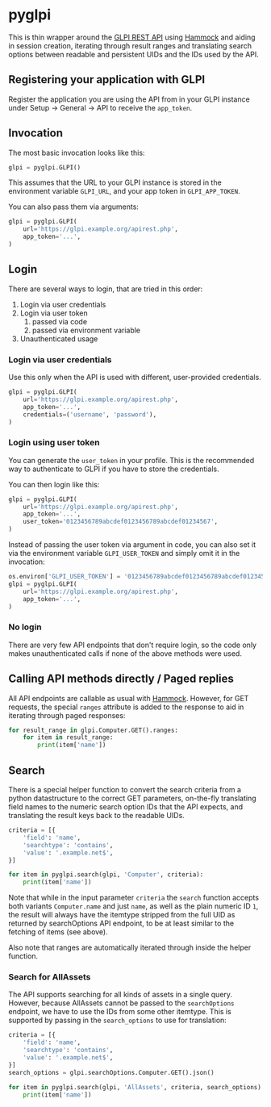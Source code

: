 # pyglpi

This is thin wrapper around the [GLPI REST API] using [Hammock] and aiding in
session creation, iterating through result ranges and translating search options
between readable and persistent UIDs and the IDs used by the API.

[GLPI REST API]: https://github.com/glpi-project/glpi/blob/9.4/bugfixes/apirest.md
[Hammock]: https://github.com/kadirpekel/hammock

## Registering your application with GLPI

Register the application you are using the API from in your GLPI instance under
Setup → General → API to receive the `app_token`.

## Invocation

The most basic invocation looks like this:
```python
glpi = pyglpi.GLPI()
```
This assumes that the URL to your GLPI instance is stored in the environment
variable `GLPI_URL`, and your app token in `GLPI_APP_TOKEN`.

You can also pass them via arguments:
```python
glpi = pyglpi.GLPI(
    url='https://glpi.example.org/apirest.php',
    app_token='...',
)
```

## Login

There are several ways to login, that are tried in this order:

1. Login via user credentials
2. Login via user token
    1. passed via code
    2. passed via environment variable
3. Unauthenticated usage

### Login via user credentials

Use this only when the API is used with different, user-provided credentials.

```python
glpi = pyglpi.GLPI(
    url='https://glpi.example.org/apirest.php',
    app_token='...',
    credentials=('username', 'password'),
)
```

### Login using user token

You can generate the `user_token` in your profile. This is the recommended way
to authenticate to GLPI if you have to store the credentials.

You can then login like this:
```python
glpi = pyglpi.GLPI(
    url='https://glpi.example.org/apirest.php',
    app_token='...',
    user_token='0123456789abcdef0123456789abcdef01234567',
)
```

Instead of passing the user token via argument in code, you can also set it via
the environment variable `GLPI_USER_TOKEN` and simply omit it in the invocation:
```python
os.environ['GLPI_USER_TOKEN'] = '0123456789abcdef0123456789abcdef01234567'
glpi = pyglpi.GLPI(
    url='https://glpi.example.org/apirest.php',
    app_token='...',
)
```

### No login

There are very few API endpoints that don't require login, so the code only
makes unauthenticated calls if none of the above methods were used.

## Calling API methods directly / Paged replies

All API endpoints are callable as usual with [Hammock]. However, for GET
requests, the special `ranges` attribute is added to the response to aid in
iterating through paged responses:

```python
for result_range in glpi.Computer.GET().ranges:
    for item in result_range:
        print(item['name'])
```

## Search

There is a special helper function to convert the search criteria from a python
datastructure to the correct GET parameters, on-the-fly translating field names
to the numeric search option IDs that the API expects, and translating the
result keys back to the readable UIDs.

```python
criteria = [{
    'field': 'name',
    'searchtype': 'contains',
    'value': '.example.net$',
}]

for item in pyglpi.search(glpi, 'Computer', criteria):
    print(item['name'])
```

Note that while in the input parameter `criteria` the `search` function accepts
both variants `Computer.name` and just `name`, as well as the plain numeric ID
`1`, the result will always have the itemtype stripped from the full UID as
returned by searchOptions API endpoint, to be at least similar to the fetching
of items (see above).

Also note that ranges are automatically iterated through inside the helper
function.

### Search for AllAssets

The API supports searching for all kinds of assets in a single query. However,
because AllAssets cannot be passed to the `searchOptions` endpoint, we have to
use the IDs from some other itemtype. This is supported by passing in the
`search_options` to use for translation:

```python
criteria = [{
    'field': 'name',
    'searchtype': 'contains',
    'value': '.example.net$',
}]
search_options = glpi.searchOptions.Computer.GET().json()

for item in pyglpi.search(glpi, 'AllAssets', criteria, search_options):
    print(item['name'])
```
